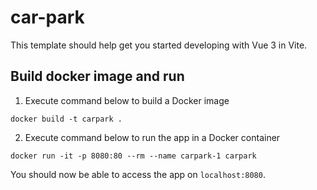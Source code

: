# car-park

This template should help get you started developing with Vue 3 in Vite.

## Build docker image and run

1. Execute command below to build a Docker image
```console
docker build -t carpark .    
```

2. Execute command below to run the app in a Docker container
```console
docker run -it -p 8080:80 --rm --name carpark-1 carpark    
```

You should now be able to access the app on `localhost:8080`.
